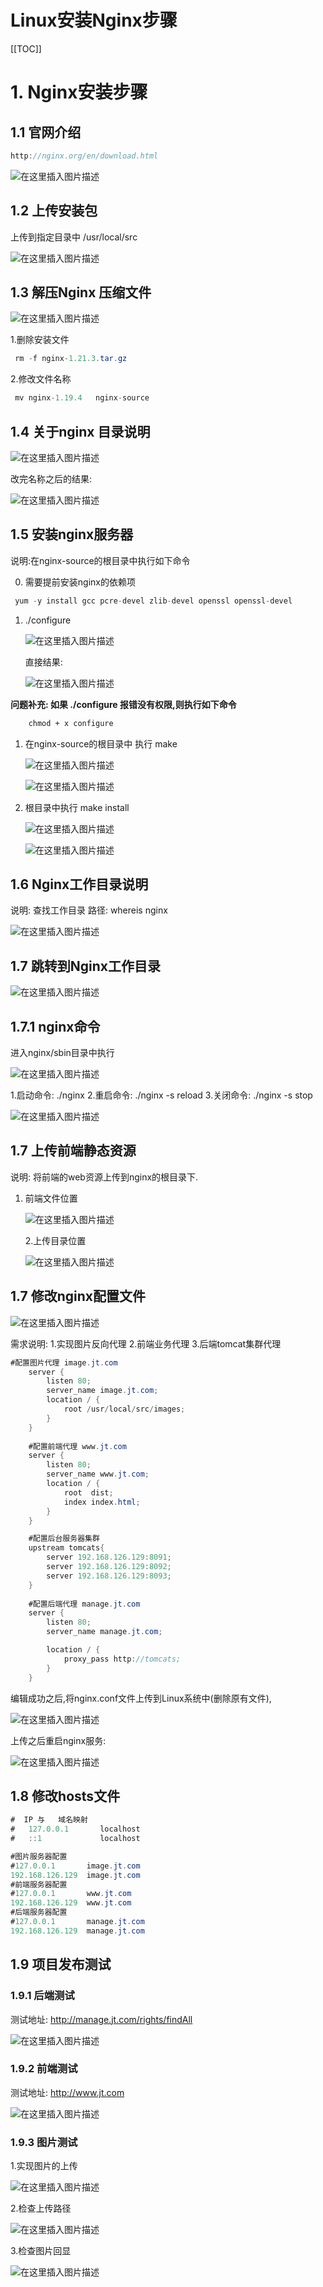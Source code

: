 # Linux安装Nginx步骤
[[TOC]]

# 1. Nginx安装步骤

## 1.1 官网介绍

```java
http://nginx.org/en/download.html
```

![在这里插入图片描述](https://img-blog.csdnimg.cn/20201109162311248.png?x-oss-process=image/watermark,type_ZmFuZ3poZW5naGVpdGk,shadow_10,text_aHR0cHM6Ly9ibG9nLmNzZG4ubmV0L3FxXzE2ODA0ODQ3,size_16,color_FFFFFF,t_70#pic_center)

## 1.2 上传安装包

上传到指定目录中 /usr/local/src

![在这里插入图片描述](https://img-blog.csdnimg.cn/20201109162625422.png?x-oss-process=image/watermark,type_ZmFuZ3poZW5naGVpdGk,shadow_10,text_aHR0cHM6Ly9ibG9nLmNzZG4ubmV0L3FxXzE2ODA0ODQ3,size_16,color_FFFFFF,t_70#pic_center)

## 1.3 解压Nginx 压缩文件

![在这里插入图片描述](https://img-blog.csdnimg.cn/20201109162828357.png#pic_center)

1.删除安装文件

```java
 rm -f nginx-1.21.3.tar.gz
```

2.修改文件名称

```java
 mv nginx-1.19.4   nginx-source
```

## 1.4 关于nginx 目录说明

![在这里插入图片描述](https://img-blog.csdnimg.cn/20201109163436983.png?x-oss-process=image/watermark,type_ZmFuZ3poZW5naGVpdGk,shadow_10,text_aHR0cHM6Ly9ibG9nLmNzZG4ubmV0L3FxXzE2ODA0ODQ3,size_16,color_FFFFFF,t_70#pic_center)

改完名称之后的结果:

![在这里插入图片描述](https://img-blog.csdnimg.cn/20201204113159924.png?x-oss-process=image/watermark,type_ZmFuZ3poZW5naGVpdGk,shadow_10,text_aHR0cHM6Ly9ibG9nLmNzZG4ubmV0L3FxXzE2ODA0ODQ3,size_16,color_FFFFFF,t_70)


## 1.5 安装nginx服务器

说明:在nginx-source的根目录中执行如下命令

0. 需要提前安装nginx的依赖项

```java
 yum -y install gcc pcre-devel zlib-devel openssl openssl-devel
```

1. ./configure
   
   ![在这里插入图片描述](https://img-blog.csdnimg.cn/20201109163916820.png?x-oss-process=image/watermark,type_ZmFuZ3poZW5naGVpdGk,shadow_10,text_aHR0cHM6Ly9ibG9nLmNzZG4ubmV0L3FxXzE2ODA0ODQ3,size_16,color_FFFFFF,t_70#pic_center)

   直接结果:

   ![在这里插入图片描述](https://img-blog.csdnimg.cn/20201109164120137.png?x-oss-process=image/watermark,type_ZmFuZ3poZW5naGVpdGk,shadow_10,text_aHR0cHM6Ly9ibG9nLmNzZG4ubmV0L3FxXzE2ODA0ODQ3,size_16,color_FFFFFF,t_70#pic_center)

**问题补充: 如果 ./configure 报错没有权限,则执行如下命令**

```xml
	chmod + x configure
```

1. 在nginx-source的根目录中 执行 make
   
   ![在这里插入图片描述](https://img-blog.csdnimg.cn/09c185f6947c4a2eb93a90df8aa21360.png?x-oss-process=image/watermark,type_ZHJvaWRzYW5zZmFsbGJhY2s,shadow_50,text_Q1NETiBA6Zeq6ICA5aSq6Ziz,size_20,color_FFFFFF,t_70,g_se,x_16)

   ![在这里插入图片描述](https://img-blog.csdnimg.cn/20201109164246196.png?x-oss-process=image/watermark,type_ZmFuZ3poZW5naGVpdGk,shadow_10,text_aHR0cHM6Ly9ibG9nLmNzZG4ubmV0L3FxXzE2ODA0ODQ3,size_16,color_FFFFFF,t_70#pic_center)

2. 根目录中执行 make install
   
   ![在这里插入图片描述](https://img-blog.csdnimg.cn/e46db50d9c0f43f8b90f5fa5b9eb10bb.png)

   ![在这里插入图片描述](https://img-blog.csdnimg.cn/20201109164343907.png?x-oss-process=image/watermark,type_ZmFuZ3poZW5naGVpdGk,shadow_10,text_aHR0cHM6Ly9ibG9nLmNzZG4ubmV0L3FxXzE2ODA0ODQ3,size_16,color_FFFFFF,t_70#pic_center)

## 1.6 Nginx工作目录说明

说明: 查找工作目录
路径: whereis nginx

![在这里插入图片描述](https://img-blog.csdnimg.cn/20201204113418828.png)

## 1.7 跳转到Nginx工作目录

![在这里插入图片描述](https://img-blog.csdnimg.cn/20201204113522286.png?x-oss-process=image/watermark,type_ZmFuZ3poZW5naGVpdGk,shadow_10,text_aHR0cHM6Ly9ibG9nLmNzZG4ubmV0L3FxXzE2ODA0ODQ3,size_16,color_FFFFFF,t_70)

## 1.7.1 nginx命令

进入nginx/sbin目录中执行

![在这里插入图片描述](https://img-blog.csdnimg.cn/2020120411362941.png?x-oss-process=image/watermark,type_ZmFuZ3poZW5naGVpdGk,shadow_10,text_aHR0cHM6Ly9ibG9nLmNzZG4ubmV0L3FxXzE2ODA0ODQ3,size_16,color_FFFFFF,t_70)

1.启动命令: ./nginx
2.重启命令: ./nginx -s reload
3.关闭命令: ./nginx -s stop

![在这里插入图片描述](https://img-blog.csdnimg.cn/20201204113707889.png?x-oss-process=image/watermark,type_ZmFuZ3poZW5naGVpdGk,shadow_10,text_aHR0cHM6Ly9ibG9nLmNzZG4ubmV0L3FxXzE2ODA0ODQ3,size_16,color_FFFFFF,t_70)

## 1.7 上传前端静态资源

说明: 将前端的web资源上传到nginx的根目录下.

1. 前端文件位置
   
   ![在这里插入图片描述](https://img-blog.csdnimg.cn/e91f9feaeaed4baaa0d12d6254f35b89.png)

   2.上传目录位置

   ![在这里插入图片描述](https://img-blog.csdnimg.cn/781221561dee4235895d77b3b33781c7.png?x-oss-process=image/watermark,type_ZHJvaWRzYW5zZmFsbGJhY2s,shadow_50,text_Q1NETiBA6Zeq6ICA5aSq6Ziz,size_20,color_FFFFFF,t_70,g_se,x_16)

## 1.7 修改nginx配置文件

![在这里插入图片描述](https://img-blog.csdnimg.cn/20201109165642426.png?x-oss-process=image/watermark,type_ZmFuZ3poZW5naGVpdGk,shadow_10,text_aHR0cHM6Ly9ibG9nLmNzZG4ubmV0L3FxXzE2ODA0ODQ3,size_16,color_FFFFFF,t_70#pic_center)

需求说明:
1.实现图片反向代理
2.前端业务代理
3.后端tomcat集群代理

```java
#配置图片代理 image.jt.com
	server {
		listen 80;
		server_name image.jt.com;
		location / {
			root /usr/local/src/images;
		}
	}
	
	#配置前端代理 www.jt.com
	server {
		listen 80;
		server_name www.jt.com;
		location / {
			root  dist;
			index index.html;
		}
	}

	#配置后台服务器集群
	upstream tomcats{
		server 192.168.126.129:8091;
		server 192.168.126.129:8092;
		server 192.168.126.129:8093;
	}
	
	#配置后端代理 manage.jt.com
	server {
		listen 80;
		server_name manage.jt.com;

		location / {
			proxy_pass http://tomcats;
		}
	}
```

编辑成功之后,将nginx.conf文件上传到Linux系统中(删除原有文件),

![在这里插入图片描述](https://img-blog.csdnimg.cn/02a6fcff1a0049cdba6edb7bbba5d584.png)

上传之后重启nginx服务:

![在这里插入图片描述](https://img-blog.csdnimg.cn/b92104bac3334ca0a0c86ba0412786ea.png?x-oss-process=image/watermark,type_ZHJvaWRzYW5zZmFsbGJhY2s,shadow_50,text_Q1NETiBA6Zeq6ICA5aSq6Ziz,size_20,color_FFFFFF,t_70,g_se,x_16)

## 1.8 修改hosts文件

```java
#  IP 与   域名映射
#	127.0.0.1       localhost
#	::1             localhost

#图片服务器配置
#127.0.0.1       image.jt.com
192.168.126.129  image.jt.com
#前端服务器配置
#127.0.0.1       www.jt.com
192.168.126.129  www.jt.com
#后端服务器配置
#127.0.0.1       manage.jt.com
192.168.126.129  manage.jt.com
```

## 1.9 项目发布测试

### 1.9.1 后端测试

测试地址: http://manage.jt.com/rights/findAll

![在这里插入图片描述](https://img-blog.csdnimg.cn/2a1d67d246e04548b4dd3d42b5ba5d4e.png?x-oss-process=image/watermark,type_ZHJvaWRzYW5zZmFsbGJhY2s,shadow_50,text_Q1NETiBA6Zeq6ICA5aSq6Ziz,size_20,color_FFFFFF,t_70,g_se,x_16)

### 1.9.2 前端测试

测试地址: http://www.jt.com

![在这里插入图片描述](https://img-blog.csdnimg.cn/4948dc95921b49a69b8583a9aebe826d.png?x-oss-process=image/watermark,type_ZHJvaWRzYW5zZmFsbGJhY2s,shadow_50,text_Q1NETiBA6Zeq6ICA5aSq6Ziz,size_20,color_FFFFFF,t_70,g_se,x_16)

### 1.9.3 图片测试

1.实现图片的上传

![在这里插入图片描述](https://img-blog.csdnimg.cn/d2cf5394918f4919ae2fa23e5b04d8cf.png?x-oss-process=image/watermark,type_ZHJvaWRzYW5zZmFsbGJhY2s,shadow_50,text_Q1NETiBA6Zeq6ICA5aSq6Ziz,size_20,color_FFFFFF,t_70,g_se,x_16)

2.检查上传路径

![在这里插入图片描述](https://img-blog.csdnimg.cn/e541ee58329d42ba97da47ddee0799bb.png)

3.检查图片回显

![在这里插入图片描述](https://img-blog.csdnimg.cn/2eefd7ea2c0a4c639a74acf2c1a490a8.png?x-oss-process=image/watermark,type_ZHJvaWRzYW5zZmFsbGJhY2s,shadow_50,text_Q1NETiBA6Zeq6ICA5aSq6Ziz,size_20,color_FFFFFF,t_70,g_se,x_16)